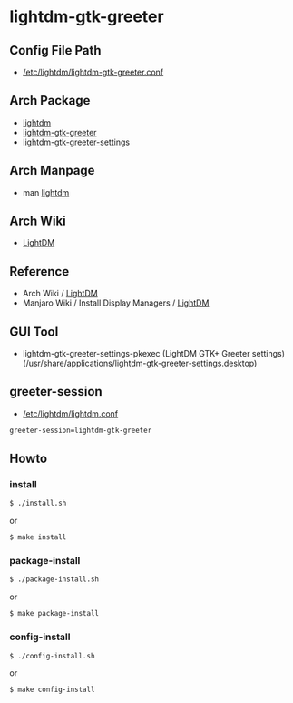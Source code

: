 
# lightdm-gtk-greeter


## Config File Path

* [/etc/lightdm/lightdm-gtk-greeter.conf](config/lightdm/lightdm-gtk-greeter/main/lightdm-gtk-greeter.conf)


## Arch Package

* [lightdm](https://archlinux.org/packages/extra/x86_64/lightdm/)
* [lightdm-gtk-greeter](https://archlinux.org/packages/extra/x86_64/lightdm-gtk-greeter/)
* [lightdm-gtk-greeter-settings](https://archlinux.org/packages/community/any/lightdm-gtk-greeter-settings/)


## Arch Manpage

* man [lightdm](https://man.archlinux.org/man/lightdm.1)


## Arch Wiki

* [LightDM](https://wiki.archlinux.org/title/LightDM)


## Reference

* Arch Wiki / [LightDM](https://wiki.archlinux.org/index.php/LightDM)
* Manjaro Wiki / Install Display Managers / [LightDM](https://wiki.manjaro.org/index.php/Install_Display_Managers#LightDM)


## GUI Tool

* lightdm-gtk-greeter-settings-pkexec (LightDM GTK+ Greeter settings) (/usr/share/applications/lightdm-gtk-greeter-settings.desktop)


## greeter-session

* [/etc/lightdm/lightdm.conf](config/lightdm/lightdm/lightdm.conf)

``` sh
greeter-session=lightdm-gtk-greeter
```


## Howto


### install

``` sh
$ ./install.sh
```

or

``` sh
$ make install
```


### package-install

``` sh
$ ./package-install.sh
```

or

``` sh
$ make package-install
```


### config-install

``` sh
$ ./config-install.sh
```

or

``` sh
$ make config-install
```
